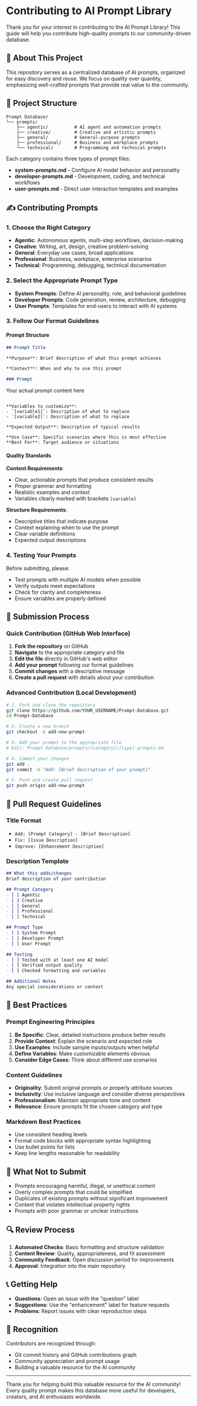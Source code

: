 # Contributing to AI Prompt Library

Thank you for your interest in contributing to the AI Prompt Library! This guide will help you contribute high-quality prompts to our community-driven database.

## 🎯 About This Project

This repository serves as a centralized database of AI prompts, organized for easy discovery and reuse. We focus on quality over quantity, emphasizing well-crafted prompts that provide real value to the community.

## 📁 Project Structure

```
Prompt Database/
└── prompts/
    ├── agentic/          # AI agent and automation prompts
    ├── creative/         # Creative and artistic prompts
    ├── general/          # General-purpose prompts
    ├── professional/     # Business and workplace prompts
    └── technical/        # Programming and technical prompts
```

Each category contains three types of prompt files:
- **system-prompts.md** - Configure AI model behavior and personality
- **developer-prompts.md** - Development, coding, and technical workflows
- **user-prompts.md** - Direct user interaction templates and examples

## ✍️ Contributing Prompts

### 1. Choose the Right Category

- **Agentic**: Autonomous agents, multi-step workflows, decision-making
- **Creative**: Writing, art, design, creative problem-solving
- **General**: Everyday use cases, broad applications
- **Professional**: Business, workplace, enterprise scenarios
- **Technical**: Programming, debugging, technical documentation

### 2. Select the Appropriate Prompt Type

- **System Prompts**: Define AI personality, role, and behavioral guidelines
- **Developer Prompts**: Code generation, review, architecture, debugging
- **User Prompts**: Templates for end-users to interact with AI systems

### 3. Follow Our Format Guidelines

#### Prompt Structure
```markdown
## Prompt Title

**Purpose**: Brief description of what this prompt achieves

**Context**: When and why to use this prompt

### Prompt
```
Your actual prompt content here
```

**Variables to customize**:
- `[variable1]`: Description of what to replace
- `[variable2]`: Description of what to replace

**Expected Output**: Description of typical results

**Use Case**: Specific scenarios where this is most effective
**Best For**: Target audience or situations
```

#### Quality Standards

**Content Requirements**:
- Clear, actionable prompts that produce consistent results
- Proper grammar and formatting
- Realistic examples and context
- Variables clearly marked with brackets `[variable]`

**Structure Requirements**:
- Descriptive titles that indicate purpose
- Context explaining when to use the prompt
- Clear variable definitions
- Expected output descriptions

### 4. Testing Your Prompts

Before submitting, please:
- Test prompts with multiple AI models when possible
- Verify outputs meet expectations
- Check for clarity and completeness
- Ensure variables are properly defined

## 🔄 Submission Process

### Quick Contribution (GitHub Web Interface)

1. **Fork the repository** on GitHub
2. **Navigate** to the appropriate category and file
3. **Edit the file** directly in GitHub's web editor
4. **Add your prompt** following our format guidelines
5. **Commit changes** with a descriptive message
6. **Create a pull request** with details about your contribution

### Advanced Contribution (Local Development)

```bash
# 1. Fork and clone the repository
git clone https://github.com/YOUR_USERNAME/Prompt-Database.git
cd Prompt-Database

# 2. Create a new branch
git checkout -b add-new-prompt

# 3. Add your prompt to the appropriate file
# Edit: Prompt Database/prompts/[category]/[type]-prompts.md

# 4. Commit your changes
git add .
git commit -m "Add: [Brief description of your prompt]"

# 5. Push and create pull request
git push origin add-new-prompt
```

## 📝 Pull Request Guidelines

### Title Format
- `Add: [Prompt Category] - [Brief Description]`
- `Fix: [Issue Description]`
- `Improve: [Enhancement Description]`

### Description Template
```markdown
## What this adds/changes
Brief description of your contribution

## Prompt Category
- [ ] Agentic
- [ ] Creative  
- [ ] General
- [ ] Professional
- [ ] Technical

## Prompt Type
- [ ] System Prompt
- [ ] Developer Prompt
- [ ] User Prompt

## Testing
- [ ] Tested with at least one AI model
- [ ] Verified output quality
- [ ] Checked formatting and variables

## Additional Notes
Any special considerations or context
```

## 🌟 Best Practices

### Prompt Engineering Principles

1. **Be Specific**: Clear, detailed instructions produce better results
2. **Provide Context**: Explain the scenario and expected role
3. **Use Examples**: Include sample inputs/outputs when helpful
4. **Define Variables**: Make customizable elements obvious
5. **Consider Edge Cases**: Think about different use scenarios

### Content Guidelines

- **Originality**: Submit original prompts or properly attribute sources
- **Inclusivity**: Use inclusive language and consider diverse perspectives
- **Professionalism**: Maintain appropriate tone and content
- **Relevance**: Ensure prompts fit the chosen category and type

### Markdown Best Practices

- Use consistent heading levels
- Format code blocks with appropriate syntax highlighting
- Use bullet points for lists
- Keep line lengths reasonable for readability

## 🚫 What Not to Submit

- Prompts encouraging harmful, illegal, or unethical content
- Overly complex prompts that could be simplified
- Duplicates of existing prompts without significant improvement
- Content that violates intellectual property rights
- Prompts with poor grammar or unclear instructions

## 🔍 Review Process

1. **Automated Checks**: Basic formatting and structure validation
2. **Content Review**: Quality, appropriateness, and fit assessment
3. **Community Feedback**: Open discussion period for improvements
4. **Approval**: Integration into the main repository

## 📞 Getting Help

- **Questions**: Open an issue with the "question" label
- **Suggestions**: Use the "enhancement" label for feature requests
- **Problems**: Report issues with clear reproduction steps

## 🙏 Recognition

Contributors are recognized through:
- Git commit history and GitHub contributions graph
- Community appreciation and prompt usage
- Building a valuable resource for the AI community

---

Thank you for helping build this valuable resource for the AI community! Every quality prompt makes this database more useful for developers, creators, and AI enthusiasts worldwide.
